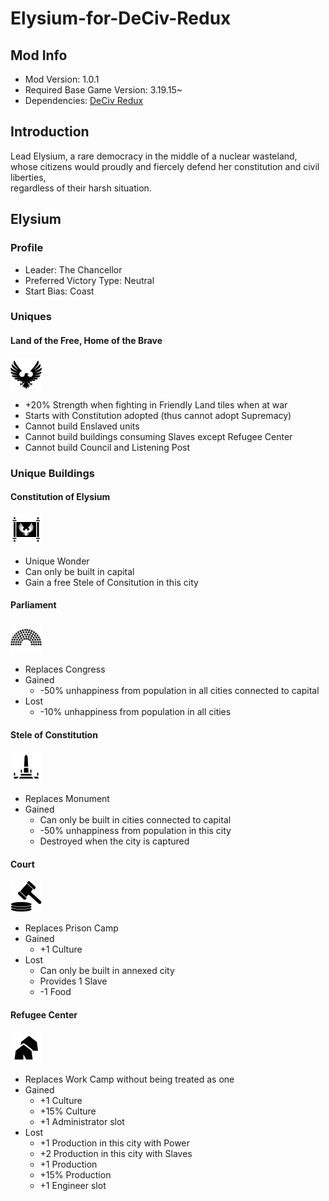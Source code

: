 # Elysium-for-DeCiv-Redux

## Mod Info

- Mod Version: 1.0.1
- Required Base Game Version: 3.19.15~
- Dependencies: [DeCiv Redux](https://github.com/SpacedOutChicken/DeCiv-Redux)

## Introduction

Lead Elysium, a rare democracy in the middle of a nuclear wasteland, \
whose citizens would proudly and fiercely defend her constitution and civil liberties, \
regardless of their harsh situation.

## Elysium

### Profile

- Leader: The Chancellor
- Preferred Victory Type: Neutral
- Start Bias: Coast

### Uniques

#### Land of the Free, Home of the Brave

<img src="docs/Elysium.png" alt="Icon of Elysium" height="50" />

- +20% Strength when fighting in Friendly Land tiles when at war
- Starts with Constitution adopted (thus cannot adopt Supremacy)
- Cannot build Enslaved units
- Cannot build buildings consuming Slaves except Refugee Center
- Cannot build Council and Listening Post

### Unique Buildings

#### Constitution of Elysium

<img src="Images/BuildingIcons/Constitution of Elysium.png" alt="Icon of the Constitution of Elysium" height="50" />

- Unique Wonder
- Can only be built in capital
- Gain a free Stele of Consitution in this city

#### Parliament

<img src="Images/BuildingIcons/Parliament.png" alt="Icon of the Parliament" height="50" />

- Replaces Congress
- Gained
  - -50% unhappiness from population in all cities connected to capital
- Lost
  - -10% unhappiness from population in all cities

#### Stele of Constitution

<img src="Images/BuildingIcons/Stele of Constitution.png" alt="Icon of a Stele of Constitution" height="50" />

- Replaces Monument
- Gained
  - Can only be built in cities connected to capital
  - -50% unhappiness from population in this city
  - Destroyed when the city is captured

#### Court

<img src="Images/BuildingIcons/Court.png" alt="Icon of a Court" height="50" />

- Replaces Prison Camp
- Gained
  - +1 Culture
- Lost
  - Can only be built in annexed city
  - Provides 1 Slave
  - -1 Food

#### Refugee Center

<img src="Images/BuildingIcons/Refugee Center.png" alt="Icon of a Refugee Center" height="50" />

- Replaces Work Camp without being treated as one
- Gained
  - +1 Culture
  - +15% Culture
  - +1 Administrator slot
- Lost
  - +1 Production in this city with Power
  - +2 Production in this city with Slaves
  - +1 Production
  - +15% Production
  - +1 Engineer slot
